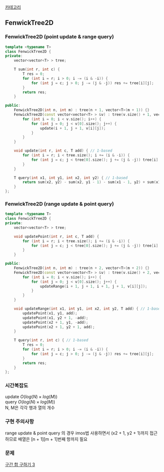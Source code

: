 [카테고리](/README.md)
## FenwickTree2D
### FenwickTree2D (point update & range query)
```cpp
template <typename T>
class FenwickTree2D {
private:
    vector<vector<T> > tree;

    T sum(int r, int c) {
        T res = 0;
        for (int i = r; i > 0; i -= (i & -i)) {
            for (int j = c; j > 0; j -= (j & -j)) res += tree[i][j];
        }
        return res;
    }

public:
    FenwickTree2D(int n, int m) : tree(n + 1, vector<T>(m + 1)) {}
    FenwickTree2D(const vector<vector<T> > &v) : tree(v.size() + 1, vector<T>(v[0].size() + 1)) {
        for (int i = 0; i < v.size(); i++) {
            for (int j = 0; j < v[0].size(); j++) {
                update(i + 1, j + 1, v[i][j]);
            }
        }
    }

    void update(int r, int c, T add) { // 1-based
        for (int i = r; i < tree.size(); i += (i & -i)) {
            for (int j = c; j < tree[0].size(); j += (j & -j)) tree[i][j] += add;
        }
    }

    T query(int x1, int y1, int x2, int y2) { // 1-based
        return sum(x2, y2) - sum(x2, y1 - 1) - sum(x1 - 1, y2) + sum(x1 - 1, y1 - 1);
    }
};
```


### FenwickTree2D (range update & point query)
```cpp
template <typename T>
class FenwickTree2D {
private:
    vector<vector<T> > tree;

    void updatePoint(int r, int c, T add) {
        for (int i = r; i < tree.size(); i += (i & -i)) {
            for (int j = c; j < tree[0].size(); j += (j & -j)) tree[i][j] += add;
        }
    }

public:
    FenwickTree2D(int n, int m) : tree(n + 2, vector<T>(m + 2)) {}
    FenwickTree2D(const vector<vector<T> > &v) : tree(v.size() + 2, vector<T>(v[0].size() + 2)) {
        for (int i = 0; i < v.size(); i++) {
            for (int j = 0; j < v[0].size(); j++) {
                updateRange(i + 1, j + 1, i + 1, j + 1, v[i][j]);
            }
        }
    }

    void updateRange(int x1, int y1, int x2, int y2, T add) { // 1-based
        updatePoint(x1, y1, add);
        updatePoint(x1, y2 + 1, -add);
        updatePoint(x2 + 1, y1, -add);
        updatePoint(x2 + 1, y2 + 1, add);
    }

    T query(int r, int c) { // 1-based
        T res = 0;
        for (int i = r; i > 0; i -= (i & -i)) {
            for (int j = c; j > 0; j -= (j & -j)) res += tree[i][j];
        }
        return res;
    }
};
```
### 시간복잡도
update $O(log(N) \times log(M))$    
query $O(log(N) \times log(M))$   
N, M은 각각 행과 열의 개수   

### 구현 주의사항
range update & point query 의 경우 imos법 사용하면서 (x2 + 1, y2 + 1)까지 접근하므로 배열은 [n + 1][m + 1]번째 항까지 필요

### 문제
[구간 합 구하기 3](https://www.acmicpc.net/problem/11658)